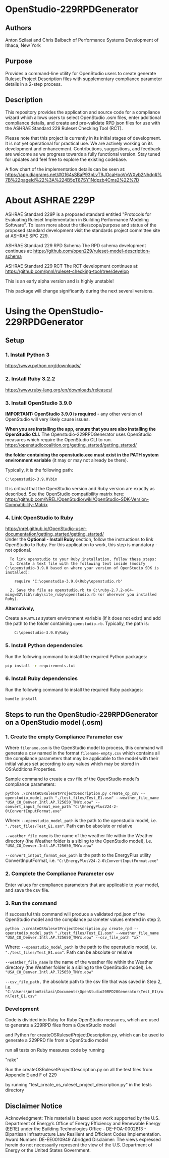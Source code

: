 # OpenStudio-229RPDGenerator

## Authors

Anton Szilasi and Chris Balbach of Performance Systems Development of Ithaca, New York

## Purpose
Provides a command-line utility for OpenStudio users to create generate Ruleset Project Description files with supplementary compliance parameter details in a 2-step process.

## Description
This repository provides the application and source code for a compliance wizard which allows users to select OpenStudio .osm files, enter additional compliance details, and create and pre-validate RPD json files for use with the ASHRAE Standard 229 Ruleset Checking Tool (RCT).

Please note that this project is currently in its initial stages of development. It is not yet operational for practical use. We are actively working on its development and enhancement. Contributions, suggestions, and feedback are welcome as we progress towards a fully functional version. Stay tuned for updates and feel free to explore the existing codebase.

A flow chart of the implementation details can be seen at: 
https://app.diagrams.net/#G164sSBaP93pLvT9JOcaHooVvWXyb2Nhdq#%7B%22pageId%22%3A%224B5pT87SY1Ndpzb4Cms2%22%7D

# About ASHRAE 229P
ASHRAE Standard 229P is a proposed standard entitled "Protocols for Evaluating Ruleset Implementation in Building Performance Modeling Software". To learn more about the title/scope/purpose and status of the proposed standard development visit the standards project committee site at ASHRAE SPC 229.

ASHRAE Standard 229 RPD Schema
The RPD schema development continues at: https://github.com/open229/ruleset-model-description-schema

ASHRAE Standard 229 RCT
The RCT development continues at: https://github.com/pnnl/ruleset-checking-tool/tree/develop

This is an early alpha version and is highly unstable!

This package will change significantly during the next several versions.

# Using the OpenStudio-229RPDGenerator

## Setup

### 1. Install Python 3
https://www.python.org/downloads/

### 2. Install Ruby 3.2.2
https://www.ruby-lang.org/en/downloads/releases/

### 3. Install OpenStudio 3.9.0
**IMPORTANT: OpenStudio 3.9.0 is required** - any other version of OpenStudio will very likely cause issues.

**When you are installing the app, ensure that you are also installing the OpenStudio CLI.** The Openstudio-229RPDGenerator uses OpenStudio measures which require the OpenStudio CLI to run. 
https://openstudiocoalition.org/getting_started/getting_started/


**the folder containing the openstudio.exe must exist in the PATH system environment variable** (it may or may not already be there).

Typically, it is the following path:

    C:\openstudio-3.9.0\bin


It is critical that the OpenStudio version and Ruby version are exactly as described. See the OpenStudio compatibility matrix here:  
https://github.com/NREL/OpenStudio/wiki/OpenStudio-SDK-Version-Compatibility-Matrix

### 4. Link OpenStudio to Ruby
https://nrel.github.io/OpenStudio-user-documentation/getting_started/getting_started/  
Under the **Optional - Install Ruby** section, follow the instructions to link OpenStudio to Ruby. For this application to work, this step is mandatory - not optional.

      To link openstudio to your Ruby installation, follow these steps:
      1. Create a text file with the following text inside (modify C:\openstudio-3.9.0 based on where your version of OpenStudio SDK is installed):

        require 'C:\openstudio-3.9.0\Ruby\openstudio.rb'

      2. Save the file as openstudio.rb to C:\ruby-2.7.2-x64-mingw32\lib\ruby\site_ruby\openstudio.rb (or wherever you installed Ruby).

**Alternatively,** 

Create a `RUBYLIB` system environment variable (if it does not exist) and add the path to the folder containing `openstudio.rb`. Typically, the path is:

        C:\openstudio-3.9.0\Ruby

### 5. Install Python dependencies
Run the following command to install the required Python packages:
```bash
pip install -r requirements.txt
```

### 6. Install Ruby dependencies
Run the following command to install the required Ruby packages:
```bash
bundle install
```

## Steps to run the OpenStudio-229RPDGenerator on a OpenStudio model (.osm)

### 1. Create the empty Compliance Parameter csv
Where  `filename.osm` is the OpenStudio model to process, this command will generate a csv named in the format
`filename-empty.csv` which contains all the compliance parameters that may be applicable to the model with their initial values set according to any values which may be stored in OS:AdditionalProperties.

Sample command to create a csv file of the OpenStudio model's compliance parameters:

`python .\createOSRulesetProjectDescription.py create_cp_csv --openstudio_model_path "./test_files/Test_E1.osm" --weather_file_name "USA_CO_Denver.Intl.AP.725650_TMYx.epw" --convert_input_format_exe_path "C:\EnergyPlusV24-2-0\ConvertInputFormat.exe"`

Where:
`--openstudio_model_path` is the path to the openstudio model, i.e. `"./test_files/Test_E1.osm"`. Path can be absolute or relative

`--weather_file_name` is the name of the weather file within the Weather directory (the Weather folder is a sibling to the OpenStudio model), i.e. `"USA_CO_Denver.Intl.AP.725650_TMYx.epw"`

`--convert_intput_format_exe_path` is the path to the EnergyPlus utility ConvertInputFormat, i.e. `"C:\EnergyPlusV24-2-0\ConvertInputFormat.exe"`

### 2. Complete the Compliance Parameter csv

Enter values for compliance parameters that are applicable to your model, and save the csv file.

### 3. Run the command 

If successful this command will produce a validated rpd.json of the OpenStudio model and the compliance parameter values
entered in step 2.

`python .\createOSRulesetProjectDescription.py create_rpd --openstudio_model_path "./test_files/Test_E1.osm" --weather_file_name "USA_CO_Denver.Intl.AP.725650_TMYx.epw" --csv_file_path "xx"`

Where:
`--openstudio_model_path` is the path to the openstudio model, i.e. `"./test_files/Test_E1.osm"`. Path can be absolute or relative

`--weather_file_name` is the name of the weather file within the Weather directory (the Weather folder is a sibling to the OpenStudio model), i.e. `"USA_CO_Denver.Intl.AP.725650_TMYx.epw"`

`--csv_file_path,` the absolute path to the csv file that was saved in Step 2, i.e. `"C:\Users\AntonSzilasi\Documents\OpenStudio20RPD20Generator\Test_E1\run\Test_E1.csv"`


### Development

Code is divided into Ruby for Ruby OpenStudio measures, which are used to generate a 229RPD files from a OpenStudio model

and Python for createOSRulesetProjectDescription.py, which can be used to generate a 229PRD file from a OpenStudio model

run all tests on Ruby measures code by running

"rake"

Run the createOSRulesetProjectDescription.py on all the test files from Appendix E and F of 229 

by running "test_create_os_ruleset_project_description.py" in the tests directory

## Disclaimer Notice
Acknowledgment: This material is based upon work supported by the U.S. Department of Energy’s Office of Energy Efficiency and Renewable Energy (EERE) under the Building Technologies Office - DE-FOA-0002813 - Bipartisan Infrastructure Law Resilient and Efficient Codes Implementation.
Award Number: DE-EE0010949
Abridged Disclaimer: The views expressed herein do not necessarily represent the view of the U.S. Department of Energy or the United States Government.
